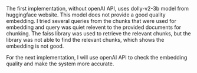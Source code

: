 The first implementation, without openAI API, uses dolly-v2-3b model from huggingface website. This model does not provide a good quality embedding. I tried several queries from the chunks that were used for embedding and query was quiet relevent to the provided documents for chunking.
The faiss library was used to retrieve the relevant chunks, but the library was not able to find the relevant chunks, which shows the embedding is not good. 

For the next implementation, I will use openAI API to check the embedding quality and make the system more accurate.
